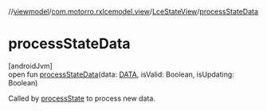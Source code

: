 //[viewmodel](../../../index.md)/[com.motorro.rxlcemodel.view](../index.md)/[LceStateView](index.md)/[processStateData](process-state-data.md)

# processStateData

[androidJvm]\
open fun [processStateData](process-state-data.md)(data: [DATA](index.md), isValid: Boolean, isUpdating: Boolean)

Called by [processState](process-state.md) to process new data.

